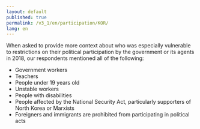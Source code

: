 ```yaml
---
layout: default
published: true
permalink: /v3_1/en/participation/KOR/
lang: en
---
```


When asked to provide more context about who was especially vulnerable to restrictions on their political participation by the government or its agents in 2018, our respondents mentioned all of the following:
-	Government workers
-	Teachers
-	People under 19 years old
-	Unstable workers
-	People with disabilities
-	People affected by the National Security Act, particularly supporters of North Korea or Marxists
-	Foreigners and immigrants are prohibited from participating in political acts 


